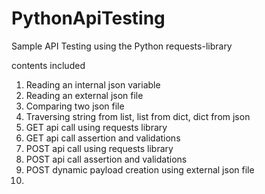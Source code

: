 # PythonApiTesting

Sample API Testing using the Python requests-library

contents included

1. Reading an internal json variable
2. Reading an external json file
3. Comparing two json file
4. Traversing string from list, list from dict, dict from json
5. GET api call using requests library
6. GET api call assertion and validations
7. POST api call using requests library
8. POST api call assertion and validations
9. POST dynamic payload creation using external json file
10. 